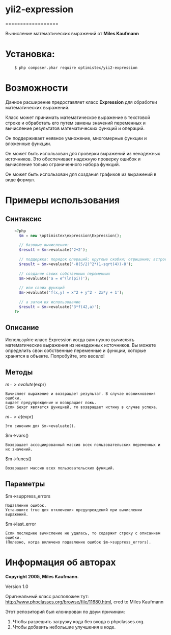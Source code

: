 # yii2-expression
==================

Вычисление математических выражений от **Miles Kaufmann**

# Установка:

```
    $ php composer.phar require optimistex/yii2-expression
```

# Возможности

Данное расширение предоставляет класс **Expression** для обработки математических выражений.

Класс может принимать математическое выражение в текстовой строке и обработать его путем замены значений переменных и вычисление результатов математических функций и операций.

Он поддерживает неявное умножение, многомерные функции и вложенные функции.

Он может быть использован для проверки выражений из ненадежных источников. Это обеспечивает надежную проверку ошибок и вычисление только ограниченного набора функций.

Он может быть использован для создания графиков из выражений в виде формул.

# Примеры использования

## Синтаксис

```php
    <?php
      $m = new \optimistex\expression\Expression();
      
      // базовые вычисления:
      $result = $m->evaluate('2+2');
      
      // поддержка: порядок операций; круглые скобки; отрицание; встроенные функции
      $result = $m->evaluate('-8(5/2)^2*(1-sqrt(4))-8');
      
      // создание своих собственных переменных
      $m->evaluate('a = e^(ln(pi))');
      
      // или своих функций
      $m->evaluate('f(x,y) = x^2 + y^2 - 2x*y + 1');
      
      // а затем их использование
      $result = $m->evaluate('3*f(42,a)');
    ?>
```

## Описание

Используйте класс Expression когда вам нужно вычислять математические выражения из ненадежных источников. Вы можете определить свои собственные переменные и функции, которые хранятся в объекте. Попробуйте, это весело!

## Методы

$m->evalute($expr)
    
    Вычисляет выражение и возвращает результат. В случае возникновения ошибки,
    выдает предупреждение и возвращает ложь. 
    Если $ехрг является функцией, то возвращает истину в случае успеха.
    
$m->e($expr)
    
    Это синоним для $m->evaluate().
    
$m->vars()
    
    Возвращает ассоциированный массив всех пользовательских переменных и их значений.
        
$m->funcs()
    
    Возвращает массив всех пользовательских функций.

## Параметры

$m->suppress_errors

    Подавление ошибок.
    Установите true для отключения предупреждений при вычислении выражений.

$m->last_error

    Если последнее вычисление не удалась, то содержит строку с описанием ошибки. 
    (Полезно, когда включено подавление ошибок $m->suppress_errors).


# Информация об авторах

**Copyright 2005, Miles Kaufmann.**

Version 1.0

Оригинальный класс расположен тут: http://www.phpclasses.org/browse/file/11680.html, cred to Miles Kaufmann

Этот репозиторий был клонирован по двум причинам:

1. Чтобы разрешить загрузку кода без входа в phpclasses.org.
2. Чтобы добавить небольшие улучшения в коде.
